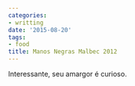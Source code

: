 ```yaml
---
categories:
- writting
date: '2015-08-20'
tags:
- food
title: Manos Negras Malbec 2012
---
```


Interessante, seu amargor é curioso.

